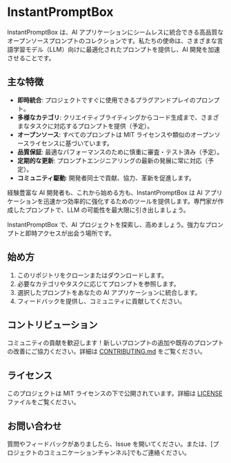 # InstantPromptBox

InstantPromptBox は、AI アプリケーションにシームレスに統合できる高品質なオープンソースプロンプトのコレクションです。私たちの使命は、さまざまな言語学習モデル（LLM）向けに最適化されたプロンプトを提供し、AI 開発を加速させることです。

## 主な特徴

- **即時統合**: プロジェクトですぐに使用できるプラグアンドプレイのプロンプト。
- **多様なカテゴリ**: クリエイティブライティングからコード生成まで、さまざまなタスクに対応するプロンプトを提供（予定）。
- **オープンソース**: すべてのプロンプトは MIT ライセンスや類似のオープンソースライセンスに基づいています。
- **品質保証**: 最適なパフォーマンスのために慎重に審査・テスト済み（予定）。
- **定期的な更新**: プロンプトエンジニアリングの最新の発展に常に対応（予定）。
- **コミュニティ駆動**: 開発者同士で貢献、協力、革新を促進します。

経験豊富な AI 開発者も、これから始める方も、InstantPromptBox は AI アプリケーションを迅速かつ効率的に強化するためのツールを提供します。専門家が作成したプロンプトで、LLM の可能性を最大限に引き出しましょう。

InstantPromptBox で、AI プロジェクトを探索し、高めましょう。強力なプロンプトと即時アクセスが出会う場所です。

## 始め方

1. このリポジトリをクローンまたはダウンロードします。
2. 必要なカテゴリやタスクに応じてプロンプトを参照します。
3. 選択したプロンプトをあなたの AI アプリケーションに統合します。
4. フィードバックを提供し、コミュニティに貢献してください。

## コントリビューション

コミュニティの貢献を歓迎します！新しいプロンプトの追加や既存のプロンプトの改善にご協力ください。詳細は [CONTRIBUTING.md](CONTRIBUTING.md) をご覧ください。

## ライセンス

このプロジェクトは MIT ライセンスの下で公開されています。詳細は [LICENSE](LICENSE) ファイルをご覧ください。

## お問い合わせ

質問やフィードバックがありましたら、Issue を開いてください。または、[プロジェクトのコミュニケーションチャンネル]でもご連絡ください。
